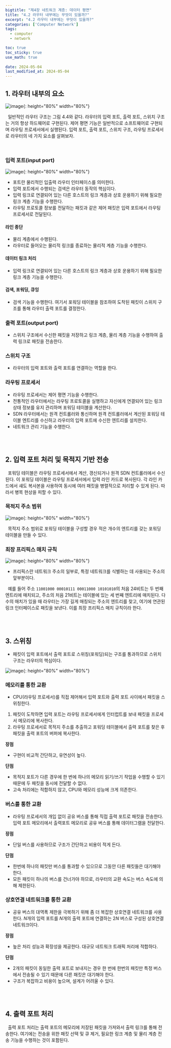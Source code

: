 ```yaml
---
bigtitle: "제4장 네트워크 계층: 데이터 평면"
title: "4.2 라우터 내부에는 무엇이 있을까?"
excerpt: "4.2 라우터 내부에는 무엇이 있을까?"
categories: ['Computer Network']
tags:
  - computer
  - network

toc: true
toc_sticky: true
use_math: true
 
date: 2024-05-04
last_modified_at: 2024-05-04
---
```


## 1. 라우터 내부의 요소
![image](https://github.com/Bogamie/bogamie.github.io/assets/162293185/c4ff3cbc-e8db-4f3c-9e86-fcd038a08b13){: height="80%" width="80%"}

&nbsp;&nbsp;일반적인 라우터 구조는 그림 4.4와 같다. 라우터의 입력 포트, 출력 포트, 스위치 구조는 거의 항상 하드웨어로 구현된다. 제어 평면 기능은 일반적으로 소프트웨어로 구현되며 라우팅 프로세서에서 실행된다. 입력 포트, 출력 포트, 스위치 구조, 라우팅 프로세서로 라우터의 네 가지 요소를 살펴보자.

<br>

### 입력 포트(input port)


![image](https://github.com/Bogamie/bogamie.github.io/assets/162293185/d8a7e7a1-f13f-4e35-a6ee-c7bd379d682e){: height="80%" width="80%"}

- 포트란 물리적인 입출력 라우터 인터페이스를 의미한다.
- 입력 포트에서 수행되는 검색은 라우터 동작의 핵심이다.
- 입력 링크로 연결되어 있는 다른 호스트의 링크 계층과 상호 운용하기 위해 필요한 링크 계층 기능을 수행한다.
- 라우팅 프로토콜 정보를 전달하는 패킷과 같은 제어 패킷은 입력 포트에서 라우팅 프로세서로 전달된다.

#### 라인 종단

- 물리 계층에서 수행된다.
- 라우터로 들어오는 물리적 링크를 종료하는 물리적 계층 기능을 수행한다.

#### 데이터 링크 처리

- 입력 링크로 연결되어 있는 다른 호스트의 링크 계층과 상호 운용하기 위해 필요한 링크 계층 기능을 수행한다.
  
#### 검색, 포워딩, 큐잉

- 검색 기능을 수행한다. 여기서 포워딩 테이블을 참조하여 도착된 패킷이 스위치 구조를 통해 라우터 출력 포트를 결정한다.

### 출력 포트(output port)

- 스위치 구조에서 수신한 패킷을 저장하고 링크 계층, 물리 계층 기능을 수행하여 출력 링크로 패킷을 전송한다.

### 스위치 구조

- 라우터의 입력 포트와 출력 포트를 연결하는 역할을 한다.

### 라우팅 프로세서

- 라우팅 프로세서는 제어 평면 기능을 수행한다.
- 전통적인 라우터에서는 라우팅 프로토콜을 실행하고 자신에게 연결되어 있는 링크 상태 정보를 유지 관리하며 포워딩 테이블을 계산한다.
- SDN 라우터에서는 원격 컨트롤러와 통신하며 원격 컨트롤러에서 계산된 포워딩 테이블 엔트리를 수신하고 라우터의 입력 포트에 수신한 엔트리를 설치한다.
- 네트워크 관리 기능을 수행한다.

<br>
<br>

## 2. 입력 포트 처리 및 목적지 기반 전송

&nbsp;&nbsp;포워딩 테이블은 라우팅 프로세서에서 계산, 갱신되거나 원격 SDN 컨트롤러에서 수신된다. 이 포워딩 테이블은 라우팅 프로세서에서 입력 라인 카드로 복사된다. 각 라인 카드에서 섀도 복사본을 사용하여 동시에 여러 패킷을 병렬적으로 처리할 수 있게 된다. 따라서 병목 현상을 피할 수 있다.


### 목적지 주소 범위

![image](https://github.com/Bogamie/bogamie.github.io/assets/162293185/56bf87e2-840d-4228-a89f-34fc89cd39e2){: height="80%" width="80%"}

&nbsp;&nbsp;목적지 주소 범위로 포워딩 테이블을 구성할 경우 적은 개수의 엔트리를 갖는 포워딩 테이블을 만들 수 있다.

### 최장 프리픽스 매치 규칙

![image](https://github.com/Bogamie/bogamie.github.io/assets/162293185/fcd85d74-2f4e-4e09-a84d-01bd40ef9ef4){: height="80%" width="80%"}

- 프리픽스란 네트워크 주소의 일부로, 특정 네트워크를 식별하는 데 사용되는 주소의 앞부분이다.

&nbsp;&nbsp;예를 들어 주소 `11001000 00010111 00011000
10101010`의 처음 24비트는 두 번째 엔트리에 매치되고, 주소의 처음 21비트는 테이블에 있는 세 번째 엔트리에 매치된다. 다수의 매치가 있을 때 라우터는 가장 길게 매칭되는 주소의 엔트리를 찾고, 여기에 연관된 링크 인터페이스로 패킷을 보낸다. 이를 최장 프리픽스 매치 규칙이라 한다.

<br>
<br>

## 3. 스위칭

- 패킷이 입력 포트에서 출력 포트로 스위칭(포워딩)되는 구조를 통과하므로 스위치 구조는 라우터의 핵심이다.

![image](https://github.com/Bogamie/bogamie.github.io/assets/162293185/30bb0c8e-ed79-4205-88bc-abbeb866dcc9){: height="80%" width="80%"}

### 메모리를 통한 교환

- CPU(라우팅 프로세서)를 직접 제어해서 입력 포트와 출력 포트 사이에서 패킷을 스위칭한다.
1. 패킷이 도착하면 입력 포트는 라우팅 프로세서에게 인터럽트를 보내 패킷을 프로세서 메모리에 복사한다.
2. 라우팅 프로세서로 목적지 주소를 추출하고 포워딩 테이블에서 출력 포트를 찾은 후 패킷을 출력 포트의 버퍼에 복사한다.

**장점**

- 구현이 비교적 간단하고, 유연성이 높다.

**단점**

- 목적지 포트가 다른 경우에 한 번에 하나의 메모리 읽기/쓰기 작업을 수행할 수 있기 때문에 두 패킷을 동시에 전달할 수 없다.
- 고속 처리에는 적합하지 않고, CPU와 메모리 성능에 크게 의존한다. 

### 버스를 통한 교환

- 라우팅 프로세서의 개입 없이 공유 버스를 통해 직접 출력 포트로 패킷을 전송한다. 입력 포트 메모리에서 출력포트 메모리로 공유 버스를 통해 데이터그램을 전달한다.

**장점**

- 단일 버스를 사용하므로 구조가 간단하고 비용이 적게 든다.

**단점**

- 한번에 하나의 패킷만 버스를 통과할 수 있으므로 그동안 다른 패킷들은 대기해야 한다.
- 모든 패킷이 하나의 버스를 건너가야 하므로, 라우터의 교환 속도는 버스 속도에 의해 제한된다.

### 상호연결 네트워크를 통한 교환

- 공유 버스의 대역폭 제한을 극복하기 위해 좀 더 복잡한 상호연결 네트워크를 사용한다. $N$개의 입력 포트를 $N$개의 출력 포트에 연결하는 $2N$ 버스로 구성된 상호연결 네트워크이다.

**장점**

- 높은 처리 성능과 확장성을 제공한다. 대규모 네트워크 트래픽 처리에 적합하다.

**단점**

- 2개의 패킷이 동일한 출력 포트로 보내지는 경우 한 번에 한번의 패킷만 특정 버스에서 전송될 수 있기 때문에 다른 패킷은 대기해야 한다.
- 구조가 복잡하고 비용이 높으며, 설계가 어려울 수 있다.

<br>
<br>

## 4. 출력 포트 처리

&nbsp;&nbsp;출력 포트 처리는 출력 포트의 메모리에 저장된 패킷을 가져와서 출력 링크를 통해 전송한다. 여기에는 전송을 위한 패킷 선택 및 큐 제거, 필요한 링크 계층 및 물리 계층 전송 기능을 수행하는 것이 포함된다.

<br>
<br>
